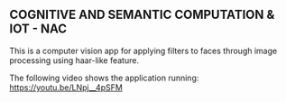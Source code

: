 ## COGNITIVE AND SEMANTIC COMPUTATION & IOT - NAC

This is a computer vision app for applying filters to faces through image processing using haar-like feature.

The following video shows the application running: https://youtu.be/LNpj__4pSFM
